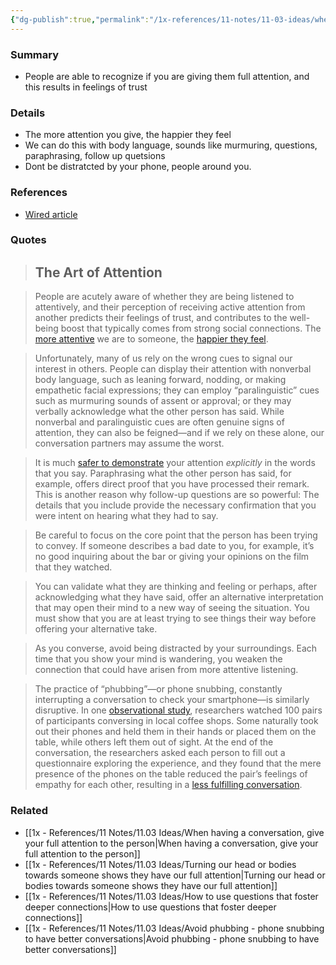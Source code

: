 ```yaml
---
{"dg-publish":true,"permalink":"/1x-references/11-notes/11-03-ideas/when-having-a-conversation-give-your-full-attention-to-the-person/","title":"permanent note","created":"2024-09-21T19:32:35.620+03:00","updated":"2024-09-21T19:43:43.378+03:00"}
---
```



### Summary
- People are able to recognize if you are giving them full attention, and this results in feelings of trust

### Details
- The more attention you give, the happier they feel
- We can do this with body language, sounds like murmuring, questions, paraphrasing, follow up quetsions
- Dont be distratcted by your phone, people around you. 

### References
- [Wired article](https://www.wired.com/story/the-science-of-having-a-great-conversation-research-social-connection/?category=fascinating_stories&position=4&scheduled_corpus_item_id=73458899-9c01-4b9f-871f-1acc17eecdef&sponsored=0&url=https%3A%2F%2Fwww.wired.com%2Fstory%2Fthe-science-of-having-a-great-conversation-research-social-connection%2F)


### Quotes
> ## The Art of Attention

> People are acutely aware of whether they are being listened to attentively, and their perception of receiving active attention from another predicts their feelings of trust, and contributes to the well-being boost that typically comes from strong social connections. The [more attentive](https://www.sciencedirect.com/science/article/abs/pii/S2352250X23001148) we are to someone, the [happier they feel](https://ideas.repec.org/a/kap/jbuset/v130y2015i3p509-524.html).

> Unfortunately, many of us rely on the wrong cues to signal our interest in others. People can display their attention with nonverbal body language, such as leaning forward, nodding, or making empathetic facial expressions; they can employ “paralinguistic” cues such as murmuring sounds of assent or approval; or they may verbally acknowledge what the other person has said. While nonverbal and paralinguistic cues are often genuine signs of attention, they can also be feigned—and if we rely on these alone, our conversation partners may assume the worst.

> It is much [safer to demonstrate](https://pubmed.ncbi.nlm.nih.gov/35841883/) your attention _explicitly_ in the words that you say. Paraphrasing what the other person has said, for example, offers direct proof that you have processed their remark. This is another reason why follow-up questions are so powerful: The details that you include provide the necessary confirmation that you were intent on hearing what they had to say.

> Be careful to focus on the core point that the person has been trying to convey. If someone describes a bad date to you, for example, it’s no good inquiring about the bar or giving your opinions on the film that they watched.

> You can validate what they are thinking and feeling or perhaps, after acknowledging what they have said, offer an alternative interpretation that may open their mind to a new way of seeing the situation. You must show that you are at least trying to see things their way before offering your alternative take.

> As you converse, avoid being distracted by your surroundings. Each time that you show your mind is wandering, you weaken the connection that could have arisen from more attentive listening.

> The practice of “phubbing”—or phone snubbing, constantly interrupting a conversation to check your smartphone—is similarly disruptive. In one [observational study](https://journals.sagepub.com/doi/10.1177/0013916514539755), researchers watched 100 pairs of participants conversing in local coffee shops. Some naturally took out their phones and held them in their hands or placed them on the table, while others left them out of sight. At the end of the conversation, the researchers asked each person to fill out a questionnaire exploring the experience, and they found that the mere presence of the phones on the table reduced the pair’s feelings of empathy for each other, resulting in a [less fulfilling conversation](https://www.sciencedirect.com/science/article/abs/pii/S0022103117301737).

### Related
- [[1x - References/11 Notes/11.03 Ideas/When having a conversation, give your full attention to the person\|When having a conversation, give your full attention to the person]]
- [[1x - References/11 Notes/11.03 Ideas/Turning our head or bodies towards someone shows they have our full attention\|Turning our head or bodies towards someone shows they have our full attention]]
- [[1x - References/11 Notes/11.03 Ideas/How to use questions that foster deeper connections\|How to use questions that foster deeper connections]]
- [[1x - References/11 Notes/11.03 Ideas/Avoid phubbing - phone snubbing to have better conversations\|Avoid phubbing - phone snubbing to have better conversations]]
